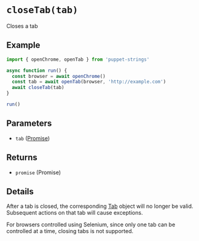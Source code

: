 # `closeTab(tab)`
Closes a tab

## Example
```js
import { openChrome, openTab } from 'puppet-strings'

async function run() {
  const browser = await openChrome()
  const tab = await openTab(browser, 'http://example.com')
  await closeTab(tab)
}

run()
```

## Parameters
* `tab` ([Promise<Tab>](../../interface#tab-object))

## Returns
* `promise` (Promise<void>)

## Details
After a tab is closed, the corresponding [Tab](../../interface#tab-object)
object will no longer be valid. Subsequent actions on that tab will cause
exceptions.

For browsers controlled using Selenium, since only one tab can be controlled
at a time, closing tabs is not supported.
